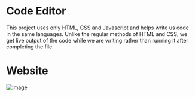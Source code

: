 # Code Editor
This project uses only HTML, CSS and Javascript and helps write us code in the same languages. Unlike the regular methods of HTML and CSS, we get live output of the code while we are writing rather than running it after completing the file.
# Website
![image](https://github.com/Vaibhav-2005/Code-Editor/assets/127317291/5ecdcbb9-4a5c-4dbd-a334-868ec323f205)

